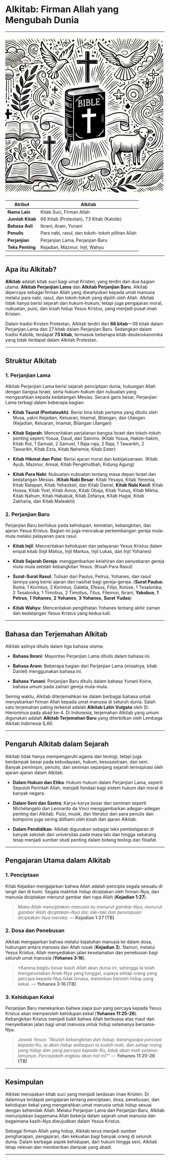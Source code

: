 # Alkitab: Firman Allah yang Mengubah Dunia

---

![Ilustrasi Alkitab, Kitab Suci yang terdiri dari Perjanjian Lama dan Perjanjian Baru, sebagai firman Allah yang diwahyukan kepada umat manusia.](img/alkitab.jpg)

| **Atribut** | **Alkitab** |
| --- | --- |
| **Nama Lain** | Kitab Suci, Firman Allah |
| **Jumlah Kitab** | 66 Kitab (Protestan), 73 Kitab (Katolik) |
| **Bahasa Asli** | Ibrani, Aram, Yunani |
| **Penulis** | Para nabi, rasul, dan tokoh-tokoh pilihan Allah |
| **Perjanjian** | Perjanjian Lama, Perjanjian Baru |
| **Teks Penting** | Kejadian, Mazmur, Injil, Wahyu |

---

## Apa itu Alkitab?

**Alkitab** adalah kitab suci bagi umat Kristen, yang terdiri dari dua bagian utama: **Alkitab Perjanjian Lama** dan **Alkitab Perjanjian Baru**. Alkitab dipercaya sebagai firman Allah yang diwahyukan kepada umat manusia melalui para nabi, rasul, dan tokoh-tokoh yang dipilih oleh Allah. Alkitab tidak hanya berisi sejarah dan hukum-hukum, tetapi juga pengajaran moral, nubuatan, puisi, dan kisah hidup Yesus Kristus, yang menjadi pusat iman Kristen.

Dalam tradisi Kristen Protestan, Alkitab terdiri dari **66 kitab**—39 kitab dalam Perjanjian Lama dan 27 kitab dalam Perjanjian Baru. Sedangkan dalam tradisi Katolik, terdapat **73 kitab**, termasuk beberapa kitab deuterokanonika yang tidak terdapat dalam Alkitab Protestan.

---

## Struktur Alkitab

### 1. Perjanjian Lama

Alkitab Perjanjian Lama berisi sejarah penciptaan dunia, hubungan Allah dengan bangsa Israel, serta hukum-hukum dan nubuatan yang mengarahkan kepada kedatangan Mesias. Secara garis besar, Perjanjian Lama terbagi dalam beberapa bagian:

- **Kitab Taurat (Pentateukh)**: Berisi lima kitab pertama yang ditulis oleh Musa, yakni Kejadian, Keluaran, Imamat, Bilangan, dan Ulangan.
(Kejadian, Keluaran, Imamat, Bilangan Ulangan)

- **Kitab Sejarah**: Menceritakan perjalanan bangsa Israel dan tokoh-tokoh penting seperti Yosua, Daud, dan Salomo.
(Kitab Yosua, Hakim-hakim, Kitab Rut, 1 Samuel, 2 Samuel, 1 Raja-raja, 2 Raja, 1 Tawarikh, 2 Tawarikh, Kitab Ezra, Kitab Nehemia, Kitab Ester)

- **Kitab Hikmat dan Puisi**: Berisi ajaran moral dan kebijaksanaan.
(Kitab Ayub, Mazmur, Amsal, Kitab Pengkhotbah, Kidung Agung)

- **Kitab Para Nabi**: Nubuatan-nubuatan tentang masa depan Israel dan kedatangan Mesias.
(**Kitab Nabi Besar**: Kitab Yesaya, Kitab Yeremia, Kitab Ratapan, Kitab Yehezkiel, dan Kitab Daniel, **Kitab Nabi Kecil**: Kitab Hosea, Kitab Yoel, Kitab Amos, Kitab Obaja, Kitab Yunus, Kitab Mikha, Kitab Nahum, Kitab Habakuk, Kitab Zefanya, Kitab Hagai, Kitab Zakharia, dan Kitab Maleakhi)

### 2. Perjanjian Baru

Perjanjian Baru berfokus pada kehidupan, kematian, kebangkitan, dan ajaran Yesus Kristus. Bagian ini juga mencakup perkembangan gereja mula-mula melalui pelayanan para rasul.

- **Kitab Injil**: Menceritakan kehidupan dan pelayanan Yesus Kristus dalam empat kitab
(Injil Matius, Injil Markus, Injil Lukas, dan Injil Yohanes)

- **Kitab Sejarah Gereja**: menggambarkan kelahiran dan penyebaran gereja mula-mula setelah kebangkitan Yesus.
(Kisah Para Rasul)

- **Surat-Surat Rasul**: Tulisan dari Paulus, Petrus, Yohanes, dan rasul lainnya yang berisi ajaran dan nasihat bagi gereja-gereja.
(**Surat Paulus**: Roma, 1 Korintus, 2 Korintus, Galatia, Efesus, Filipi, Kolose, 1 Tesalonika, 2 Tesalonika, 1 Timotius, 2 Timotius, Titus, Filemon, Ibrani, **Yakobus**, **1 Petrus**, **1 Yohanes**, **2 Yohanes**, **3 Yohanes**, **Surat Yudas**)

- **Kitab Wahyu**: Menceritakan penglihatan Yohanes tentang akhir zaman dan kedatangan Yesus Kristus yang kedua kali.

---

## Bahasa dan Terjemahan Alkitab

Alkitab aslinya ditulis dalam tiga bahasa utama:

- **Bahasa Ibrani**: Mayoritas Perjanjian Lama ditulis dalam bahasa ini.

- **Bahasa Aram**: Beberapa bagian dari Perjanjian Lama (misalnya, kitab Daniel) menggunakan bahasa ini.

- **Bahasa Yunani**: Perjanjian Baru ditulis dalam bahasa Yunani Koine, bahasa umum pada zaman gereja mula-mula.

Seiring waktu, Alkitab diterjemahkan ke dalam berbagai bahasa untuk menyebarkan firman Allah kepada umat manusia di seluruh dunia. Salah satu terjemahan paling terkenal adalah **Alkitab Latin Vulgata** oleh St. Hieronimus pada abad ke-4. Di Indonesia, terjemahan Alkitab yang umum digunakan adalah **Alkitab Terjemahan Baru** yang diterbitkan oleh Lembaga Alkitab Indonesia (LAI).

---

## Pengaruh Alkitab dalam Sejarah

Alkitab tidak hanya mempengaruhi agama dan teologi, tetapi juga berdampak besar pada kebudayaan, hukum, kesusastraan, dan seni. Banyak pemimpin, penulis, dan seniman sepanjang sejarah terinspirasi oleh ajaran-ajaran dalam Alkitab.

- **Dalam Hukum dan Etika**: Hukum-hukum dalam Perjanjian Lama, seperti Sepuluh Perintah Allah, menjadi fondasi bagi sistem hukum dan moral di banyak negara.

- **Dalam Seni dan Sastra**: Karya-karya besar dari seniman seperti Michelangelo dan Leonardo da Vinci menggambarkan adegan-adegan penting dari Alkitab. Puisi, musik, dan literatur dari para penulis dan komponis juga sering diilhami oleh kisah dan ajaran Alkitab.

- **Dalam Pendidikan**: Alkitab digunakan sebagai teks pembelajaran di banyak sekolah dan universitas pada masa lalu dan hingga sekarang tetap menjadi sumber studi penting dalam bidang teologi dan filsafat.

---

## Pengajaran Utama dalam Alkitab

### 1. Penciptaan

Kitab Kejadian mengajarkan bahwa Allah adalah pencipta segala sesuatu di langit dan di bumi. Segala makhluk hidup diciptakan oleh firman-Nya, dan manusia diciptakan menurut gambar dan rupa Allah (**Kejadian 1:27**).

> *Maka Allah menciptakan manusia itu menurut gambar-Nya, menurut gambar Allah diciptakan-Nya dia; laki-laki dan perempuan diciptakan-Nya mereka.*
> — **Kejadian 1:27 (TB)**

### 2. Dosa dan Penebusan

Alkitab mengajarkan bahwa melalui kejatuhan manusia ke dalam dosa, hubungan antara manusia dan Allah rusak (**Kejadian 3**). Namun, melalui Yesus Kristus, Allah menyediakan jalan keselamatan dan penebusan bagi seluruh umat manusia (**Yohanes 3:16**).

> *Karena begitu besar kasih Allah akan dunia ini, sehingga Ia telah mengaruniakan Anak-Nya yang tunggal, supaya setiap orang yang percaya kepada-Nya tidak binasa, melainkan beroleh hidup yang kekal.
> — **Yohanes 3:16 (TB)**

### 3. Kehidupan Kekal

Perjanjian Baru menekankan bahwa siapa pun yang percaya kepada Yesus Kristus akan memperoleh kehidupan kekal (**Yohanes 11:25-26**). Kebangkitan Kristus menjadi bukti bahwa Allah berkuasa atas maut dan menyediakan jalan bagi umat manusia untuk hidup selamanya bersama-Nya.

> *Jawab Yesus: "Akulah kebangkitan dan hidup; barangsiapa percaya kepada-Ku, ia akan hidup walaupun ia sudah mati, dan setiap orang yang hidup dan yang percaya kepada-Ku, tidak akan mati selama-lamanya. Percayakah engkau akan hal ini?"*
> — **Yohanes 11:25-26 (TB)**

---

## Kesimpulan

Alkitab merupakan kitab suci yang menjadi landasan iman Kristen. Di dalamnya terdapat pengajaran tentang penciptaan, dosa, penebusan, dan kehidupan kekal yang mengarahkan umat manusia untuk hidup sesuai dengan kehendak Allah. Melalui Perjanjian Lama dan Perjanjian Baru, Alkitab menunjukkan bagaimana Allah bekerja dalam sejarah umat manusia dan bagaimana kasih-Nya diwujudkan dalam Yesus Kristus.

Sebagai firman Allah yang hidup, Alkitab terus menjadi sumber pengharapan, pengajaran, dan kekuatan bagi banyak orang di seluruh dunia. Dalam berbagai aspek kehidupan, dari hukum hingga seni, Alkitab tetap relevan dan memberikan dampak yang abadi.

---
